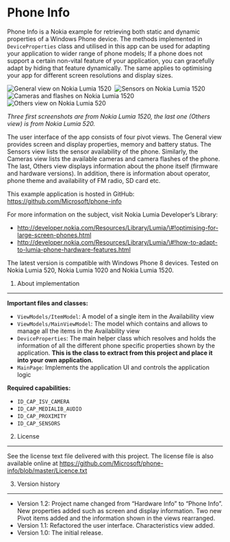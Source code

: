 Phone Info
==========

Phone Info is a Nokia example for retrieving both static and dynamic properties of a Windows Phone device. The methods implemented in `DeviceProperties` class and utilised in this app can be used for adapting your application to wider range of phone models; If a phone does not support a certain non-vital feature of your application, you can gracefully adapt by hiding that feature dynamically. The same applies to optimising your app for different screen resolutions and display sizes.

![General view on Nokia Lumia 1520](https://raw.github.com/Microsoft/phone-info/master/doc/screenshots_wp8/general_l1520_small.png)  ![Sensors on Nokia Lumia 1520](https://raw.github.com/Microsoft/phone-info/master/doc/screenshots_wp8/sensors_l1520_small.png)  ![Cameras and flashes on Nokia Lumia 1520](https://raw.github.com/Microsoft/phone-info/master/doc/screenshots_wp8/camera_l1520_small.png)  ![Others view on Nokia Lumia 520](https://raw.github.com/Microsoft/phone-info/master/doc/screenshots_wp8/others_1_l520_small.png)

*Three first screenshots are from Nokia Lumia 1520, the last one (Others view) is from Nokia Lumia 520.*

The user interface of the app consists of four pivot views. The General view provides screen and display properties, memory and battery status. The Sensors view lists the sensor availability of the phone. Similarly, the Cameras view lists the available cameras and camera flashes of the phone. The last, Others view displays information about the phone itself (firmware and hardware versions). In addition, there is information about operator, phone theme and availability of FM radio, SD card etc.

This example application is hosted in GitHub: https://github.com/Microsoft/phone-info

For more information on the subject, visit Nokia Lumia Developer’s Library:

-   http://developer.nokia.com/Resources/Library/Lumia/\#!optimising-for-large-screen-phones.html
-   http://developer.nokia.com/Resources/Library/Lumia/\#!how-to-adapt-to-lumia-phone-hardware-features.html

The latest version is compatible with Windows Phone 8 devices. Tested on Nokia Lumia 520, Nokia Lumia 1020 and Nokia Lumia 1520.

1. About implementation
-----------------------

**Important files and classes:**

-   `ViewModels/ItemModel`: A model of a single item in the Availability view
-   `ViewModels/MainViewModel`: The model which contains and allows to manage all the items in the Availability view
-   `DeviceProperties`: The main helper class which resolves and holds the information of all the different phone specific properties shown by the application. **This is the class to extract from this project and place it into your own application.**
-   `MainPage`: Implements the application UI and controls the application logic

**Required capabilities:**

-   `ID_CAP_ISV_CAMERA`
-   `ID_CAP_MEDIALIB_AUDIO`
-   `ID_CAP_PROXIMITY`
-   `ID_CAP_SENSORS`

2. License
----------

See the license text file delivered with this project. The license file is also available online at https://github.com/Microsoft/phone-info/blob/master/Licence.txt

3. Version history
------------------

-   Version 1.2: Project name changed from “Hardware Info” to “Phone Info”. New properties added such as screen and display information. Two new Pivot items added and the information shown in the views rearranged.
-   Version 1.1: Refactored the user interface. Characteristics view added.
-   Version 1.0: The initial release.
